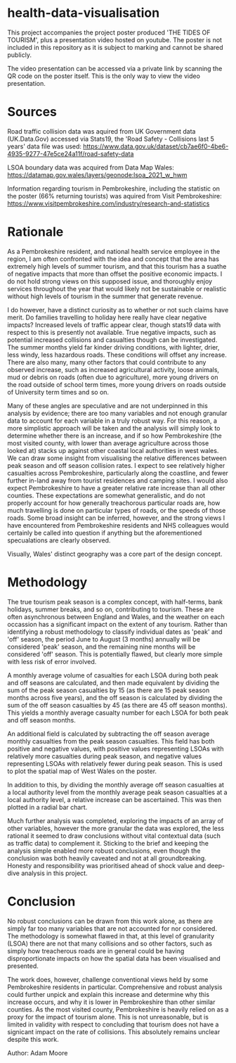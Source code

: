 # health-data-visualisation

This project accompanies the project poster produced 'THE TIDES OF TOURISM', plus a presentation video hosted on youtube. The poster is not included in this repository as it is subject to marking and cannot be shared publicly.

The video presentation can be accessed via a private link by scanning the QR code on the poster itself. This is the only way to view the video presentation.

# Sources

Road traffic collision data was aquired from UK Government data (UK.Data.Gov) accessed via Stats19, the 'Road Safety - Collisions last 5 years' data file was used: https://www.data.gov.uk/dataset/cb7ae6f0-4be6-4935-9277-47e5ce24a11f/road-safety-data

LSOA boundary data was acquired from Data Map Wales: https://datamap.gov.wales/layers/geonode:lsoa_2021_w_hwm

Information regarding tourism in Pembrokeshire, including the statistic on the poster (66% returning tourists) was aquired from Visit Pembrokeshire: https://www.visitpembrokeshire.com/industry/research-and-statistics

# Rationale

As a Pembrokeshire resident, and national health service employee in the region, I am often confronted with the idea and concept that the area has extremely high levels of summer tourism, and that this tourism has a suathe of negative impacts that more than offset the positive economic impacts. I do not hold strong views on this supposed issue, and thoroughly enjoy services throughout the year that would likely not be sustainable or realistic without high levels of tourism in the summer that generate revenue. 

I do however, have a distinct curiosity as to whether or not such claims have merit. Do families travelling to holiday here really have clear negative impacts? Increased levels of traffic appear clear, though stats19 data with respect to this is presently not available. True negative impacts, such as potential increased collisions and casualties though can be investigated. The summer months yield far kinder driving conditions, with lighter, drier, less windy, less hazardous roads. These conditions will offset any increase. There are also many, many other factors that could contribute to any observed increase, such as increased agricultural activity, loose animals, mud or debris on roads (often due to agriculture), more young drivers on the road outside of school term times, more young drivers on roads outside of University term times and so on.

Many of these angles are speculative and are not underpinned in this analysis by evidence; there are too many variables and not enough granular data to account for each variable in a truly robust way. For this reason, a more simplistic approach will be taken and the analysis will simply look to determine whether there is an increase, and if so how Pembrokeshire (the most visited county, with lower than average agriculture across those looked at) stacks up against other coastal local authorities in west wales. We can draw some insight from visualising the relative differences between peak season and off season collision rates. I expect to see relatively higher casualties across Pembrokeshire, particularly along the coastline, and fewer further in-land away from tourist residences and camping sites. I would also expect Pembrokeshire to have a greater relative rate increase than all other counties. These expectations are somewhat generalistic, and do not properly account for how generally treachorous particular roads are, how much travelling is done on particular types of roads, or the speeds of those roads. Some broad insight can be inferred, however, and the strong views I have encountered from Pembrokeshire residents and NHS colleagues would certainly be called into question if anything but the aforementioned specualations are clearly observed. 

Visually, Wales' distinct geography was a core part of the design concept.

# Methodology

The true tourism peak season is a complex concept, with half-terms, bank holidays, summer breaks, and so on, contributing to tourism. These are often asynchronous between England and Wales, and the weather on each occassion has a significant impact on the extent of any tourism. Rather than identifying a robust methodology to classify individual dates as 'peak' and 'off' season, the period June to August (3 months) annually will be considered 'peak' season, and the remaining nine months will be considered 'off' season. This is potentially flawed, but clearly more simple with less risk of error involved.

A monthly average volume of casualties for each LSOA during both peak and off seasons are calculated, and then made equivalent by dividing the sum of the peak season casualties by 15 (as there are 15 peak season months across five years), and the off season is calculated by dividing the sum of the off season casualties by 45 (as there are 45 off season months). This yields a monthly average casualty number for each LSOA for both peak and off season months.

An additional field is calculated by subtracting the off season average monthly casualties from the peak season casualties. This field has both positive and negative values, with positive values representing LSOAs with relatively more casualties during peak season, and negative values representing LSOAs with relatively fewer during peak season. This is used to plot the spatial map of West Wales on the poster.

In addition to this, by dividing the monthly average off season casualties at a local authority level from the monthly average peak season casualties at a local authority level, a relative increase can be ascertained. This was then plotted in a radial bar chart. 

Much further analysis was completed, exploring the impacts of an array of other variables, however the more granular the data was explored, the less rational it seemed to draw conclusions without vital contextual data (such as traffic data) to complement it. Sticking to the brief and keeping the analysis simple enabled more robust conclusions, even though the conclusion was both heavily caveated and not at all groundbreaking. Honesty and responsibility was prioritised ahead of shock value and deep-dive analysis in this project.

# Conclusion

No robust conclusions can be drawn from this work alone, as there are simply far too many variables that are not accounted for nor considered. The methodology is somewhat flawed in that, at this level of granularity (LSOA) there are not that many collisions and so other factors, such as simply how treacherous roads are in general could be having disproportionate impacts on how the spatial data has been visualised and presented.

The work does, however, challenge conventional views held by some Pembrokeshire residents in particular. Comprehensive and robust analysis could further unpick and explain this increase and determine why this increase occurs, and why it is lower in Pembrokeshire than other similar counties. As the most visited county, Pembrokeshire is heavily relied on as a proxy for the impact of tourism alone. This is not unreasonable, but is limited in validity with respect to concluding that tourism does not have a signicant impact on the rate of collisions. This absolutely remains unclear despite this work.


Author: Adam Moore

